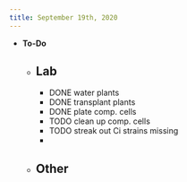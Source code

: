 ```yaml
---
title: September 19th, 2020
---
```


- **To-Do**
	- **Lab**
		-
		- DONE water plants
		- DONE transplant plants
		- DONE plate comp. cells
		- TODO clean up comp. cells
		- TODO streak out Ci strains missing
		-
	- **Other**
		-